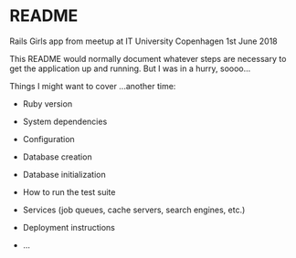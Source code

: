 # README
Rails Girls app from meetup at IT University Copenhagen 1st June 2018

This README would normally document whatever steps are necessary to get the
application up and running. But I was in a hurry, soooo...

Things I might want to cover ...another time:

* Ruby version

* System dependencies

* Configuration

* Database creation

* Database initialization

* How to run the test suite

* Services (job queues, cache servers, search engines, etc.)

* Deployment instructions

* ...
